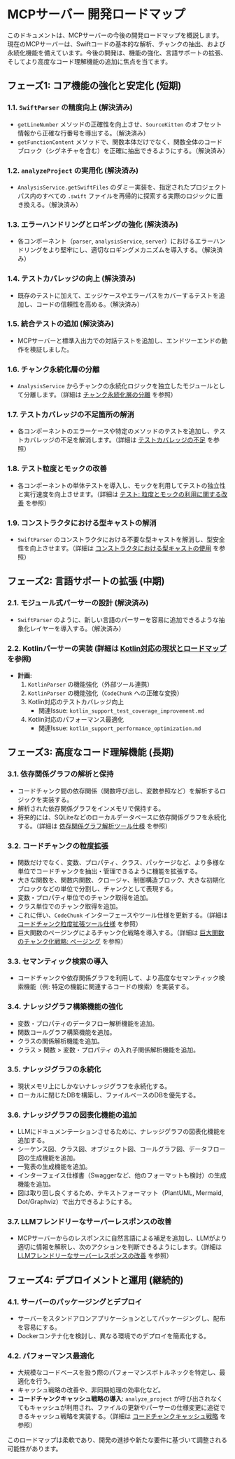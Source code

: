 # MCPサーバー 開発ロードマップ

このドキュメントは、MCPサーバーの今後の開発ロードマップを概説します。現在のMCPサーバーは、Swiftコードの基本的な解析、チャンクの抽出、および永続化機能を備えています。今後の開発は、機能の強化、言語サポートの拡張、そしてより高度なコード理解機能の追加に焦点を当てます。

## フェーズ1: コア機能の強化と安定化 (短期)

### 1.1. `SwiftParser` の精度向上 (解決済み)

- `getLineNumber` メソッドの正確性を向上させ、`SourceKitten` のオフセット情報から正確な行番号を導出する。（解決済み）
- `getFunctionContent` メソッドで、関数本体だけでなく、関数全体のコードブロック（シグネチャを含む）を正確に抽出できるようにする。（解決済み）

### 1.2. `analyzeProject` の実用化 (解決済み)

- `AnalysisService.getSwiftFiles` のダミー実装を、指定されたプロジェクトパス内のすべての `.swift` ファイルを再帰的に探索する実際のロジックに置き換える。（解決済み）

### 1.3. エラーハンドリングとロギングの強化 (解決済み)

- 各コンポーネント（`parser`, `analysisService`, `server`）におけるエラーハンドリングをより堅牢にし、適切なロギングメカニズムを導入する。（解決済み）

### 1.4. テストカバレッジの向上 (解決済み)

- 既存のテストに加えて、エッジケースやエラーパスをカバーするテストを追加し、コードの信頼性を高める。（解決済み）

### 1.5. 統合テストの追加 (解決済み)

- MCPサーバーと標準入出力での対話テストを追加し、エンドツーエンドの動作を検証しました。

### 1.6. チャンク永続化層の分離

- `AnalysisService` からチャンクの永続化ロジックを独立したモジュールとして分離します。（詳細は [チャンク永続化層の分離](issues/chunk_storage_separation.md) を参照）

### 1.7. テストカバレッジの不足箇所の解消

- 各コンポーネントのエラーケースや特定のメソッドのテストを追加し、テストカバレッジの不足を解消します。（詳細は [テストカバレッジの不足](issues/test_coverage_gaps.md) を参照）

### 1.8. テスト粒度とモックの改善

- 各コンポーネントの単体テストを導入し、モックを利用してテストの独立性と実行速度を向上させます。（詳細は [テスト: 粒度とモックの利用に関する改善](issues/test_granularity_and_mocking.md) を参照）

### 1.9. コンストラクタにおける型キャストの解消

- `SwiftParser` のコンストラクタにおける不要な型キャストを解消し、型安全性を向上させます。（詳細は [コンストラクタにおける型キャストの使用](issues/type_casting_in_constructor.md) を参照）

## フェーズ2: 言語サポートの拡張 (中期)

### 2.1. モジュール式パーサーの設計 (解決済み)

- `SwiftParser` のように、新しい言語のパーサーを容易に追加できるような抽象化レイヤーを導入する。（解決済み）



### 2.2. Kotlinパーサーの実装 (詳細は [Kotlin対応の現状とロードマップ](kotlin_support.md) を参照)

- **計画:**
  1.  `KotlinParser` の機能強化（外部ツール連携）
  2.  `KotlinParser` の機能強化（`CodeChunk` への正確な変換）
  3.  Kotlin対応のテストカバレッジ向上
      - 関連Issue: `kotlin_support_test_coverage_improvement.md`
  4.  Kotlin対応のパフォーマンス最適化
      - 関連Issue: `kotlin_support_performance_optimization.md`

## フェーズ3: 高度なコード理解機能 (長期)

### 3.1. 依存関係グラフの解析と保持

- コードチャンク間の依存関係（関数呼び出し、変数参照など）を解析するロジックを実装する。
- 解析された依存関係グラフをインメモリで保持する。
- 将来的には、SQLiteなどのローカルデータベースに依存関係グラフを永続化する。（詳細は [依存関係グラフ解析ツール仕様](tools/dependency_graph_tool_spec.md) を参照）

### 3.2. コードチャンクの粒度拡張

- 関数だけでなく、変数、プロパティ、クラス、パッケージなど、より多様な単位でコードチャンクを抽出・管理できるように機能を拡張する。
- 大きな関数を、関数内関数、クロージャ、制御構造ブロック、大きな初期化ブロックなどの単位で分割し、チャンクとして表現する。
- 変数・プロパティ単位でのチャンク取得を追加。
- クラス単位でのチャンク取得を追加。
- これに伴い、`CodeChunk` インターフェースやツール仕様を更新する。（詳細は [コードチャンク粒度拡張ツール仕様](tools/code_chunk_granularity_tool_spec.md) を参照）
- 巨大関数のページングによるチャンク化戦略を導入する。（詳細は [巨大関数のチャンク化戦略: ページング](chunking_paging_strategy.md) を参照）

### 3.3. セマンティック検索の導入

- コードチャンクや依存関係グラフを利用して、より高度なセマンティック検索機能（例: 特定の機能に関連するコードの検索）を実装する。

### 3.4. ナレッジグラフ構築機能の強化

- 変数・プロパティのデータフロー解析機能を追加。
- 関数コールグラフ構築機能を追加。
- クラスの関係解析機能を追加。
- クラス > 関数 > 変数・プロパティ の入れ子関係解析機能を追加。

### 3.5. ナレッジグラフの永続化

- 現状メモリ上にしかないナレッジグラフを永続化する。
- ローカルに閉じたDBを構築し、ファイルベースのDBを優先する。

### 3.6. ナレッジグラフの図表化機能の追加

- LLMにドキュメンテーションさせるために、ナレッジグラフの図表化機能を追加する。
- シーケンス図、クラス図、オブジェクト図、コールグラフ図、データフロー図の生成機能を追加。
- 一覧表の生成機能を追加。
- インターフェイス仕様書（Swaggerなど、他のフォーマットも検討）の生成機能を追加。
- 図は取り回し良くするため、テキストフォーマット（PlantUML, Mermaid, Dot/Graphviz）で出力できるようにする。

### 3.7. LLMフレンドリーなサーバーレスポンスの改善

- MCPサーバーからのレスポンスに自然言語による補足を追加し、LLMがより適切に情報を解釈し、次のアクションを判断できるようにします。（詳細は [LLMフレンドリーなサーバーレスポンスの改善](issues/llm_friendly_server_responses.md) を参照）

## フェーズ4: デプロイメントと運用 (継続的)

### 4.1. サーバーのパッケージングとデプロイ

- サーバーをスタンドアロンアプリケーションとしてパッケージングし、配布を容易にする。
- Dockerコンテナ化を検討し、異なる環境でのデプロイを簡素化する。

### 4.2. パフォーマンス最適化

- 大規模なコードベースを扱う際のパフォーマンスボトルネックを特定し、最適化を行う。
- キャッシュ戦略の改善や、非同期処理の効率化など。
- **コードチャンクキャッシュ戦略の導入**: `analyze_project` が呼び出されなくてもキャッシュが利用され、ファイルの更新やパーサーの仕様変更に追従できるキャッシュ戦略を実装する。（詳細は [コードチャンクキャッシュ戦略](cache_strategy.md) を参照）

このロードマップは柔軟であり、開発の進捗や新たな要件に基づいて調整される可能性があります。
